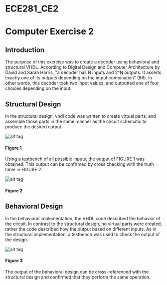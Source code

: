 ECE281_CE2
==========

# Computer Exercise 2

## Introduction

The purpose of this exercise was to create a decoder using behavioral and structural VHDL. According to Digital Design and Computer Architecture by David and Sarah Harris, "a decoder has N inputs and 2^N outputs. It asserts exactly one of its outputs depending on the imput combination" (86). In other words, this decoder took two input values, and outputted one of four choices depending on the input.

## Structural Design

In the structural design, vhdl code was written to create virtual parts, and assemble those parts in the same manner as the circuit schematic to produce the desired output.

![alt tag](https://raw2.github.com/seanbapty/ECE281_CE2/master/StructuralTestbenchOutput.JPG)
#### Figure 1

Using a testbench of all possible inputs, the output of FIGURE 1 was obtained. This output can be confirmed by cross checking with the truth table in FIGURE 2.

![alt tag](https://raw2.github.com/seanbapty/ECE281_CE2/master/truthtable.JPG)
#### Figure 2

## Behavioral Design

In the behavioral implementation, the VHDL code described the behavior of the circuit. In contrast to the structural design, no virtual parts were created, rather the code described how the output based on different inputs. As in the structural implementation, a testbench was used to check the output of the design.

![alt tag](https://raw2.github.com/seanbapty/ECE281_CE2/master/BehavioralTestbenchOutput.JPG)
#### Figure 3

The output of the behavioral design can be cross-referenced with the structural design and confirmed that they perform the same operation.
